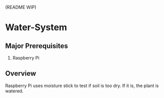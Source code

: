 (README WIP)

# Water-System

## Major Prerequisites
1. Raspberry Pi

## Overview
Raspberry Pi uses moisture stick to test if soil is too dry. If it is, the plant is watered.


